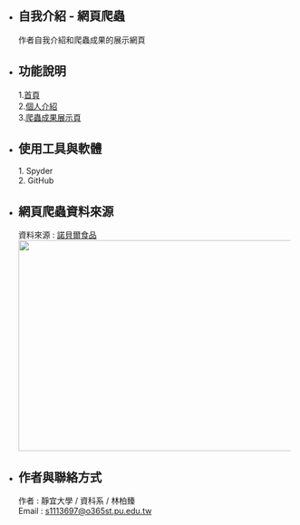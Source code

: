 - <h2>自我介紹 - 網頁爬蟲</h2>作者自我介紹和爬蟲成果的展示網頁
- <h2>功能說明</h2>
  1.<a href="https://nevergonnaletyoudown88.github.io/kkkkk/" rel="nofollow">首頁</a><br>
  2.<a href="https://github.com/NeverGonnaLetYouDown88/sleep">個人介紹</a><br>
  3.<a href="https://nevergonnaletyoudown88.github.io/self/">爬蟲成果展示頁</a>
- <h2>使用工具與軟體</h2>
  1. Spyder<br>
  2. GitHub
- <h2>網頁爬蟲資料來源</h2>
  資料來源 : <a href="https://www.cakenobel.com.tw/" rel="nofollow">諾貝爾食品</a><br>
  <img src="https://shop.cakenobel.com.tw//Images/product/02220021.jpg" id="img" style="width: 496px; height: 372px;">
- <h2>作者與聯絡方式</h2>
  作者 : 靜宜大學 / 資科系 / 林柏臻<br>
  Email : <a href="mailto:s1113697@o365st.pu.edu.tw">s1113697@o365st.pu.edu.tw</a>

<!---
NeverGonnaLetYouDown88/NeverGonnaLetYouDown88 is a ✨ special ✨ repository because its `README.md` (this file) appears on your GitHub profile.
You can click the Preview link to take a look at your changes.
--->
